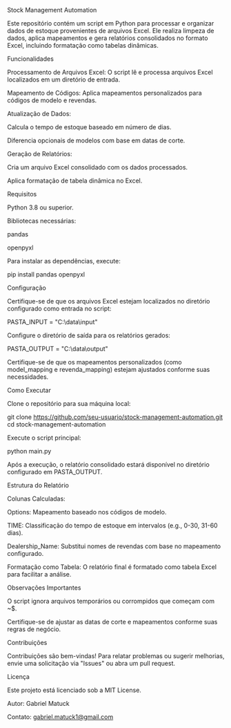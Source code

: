 Stock Management Automation

Este repositório contém um script em Python para processar e organizar dados de estoque provenientes de arquivos Excel. Ele realiza limpeza de dados, aplica mapeamentos e gera relatórios consolidados no formato Excel, incluindo formatação como tabelas dinâmicas.

Funcionalidades

Processamento de Arquivos Excel: O script lê e processa arquivos Excel localizados em um diretório de entrada.

Mapeamento de Códigos: Aplica mapeamentos personalizados para códigos de modelo e revendas.

Atualização de Dados:

Calcula o tempo de estoque baseado em número de dias.

Diferencia opcionais de modelos com base em datas de corte.

Geração de Relatórios:

Cria um arquivo Excel consolidado com os dados processados.

Aplica formatação de tabela dinâmica no Excel.

Requisitos

Python 3.8 ou superior.

Bibliotecas necessárias:

pandas

openpyxl

Para instalar as dependências, execute:

pip install pandas openpyxl

Configuração

Certifique-se de que os arquivos Excel estejam localizados no diretório configurado como entrada no script:

PASTA_INPUT = "C:\\data\\input"

Configure o diretório de saída para os relatórios gerados:

PASTA_OUTPUT = "C:\\data\\output"

Certifique-se de que os mapeamentos personalizados (como model_mapping e revenda_mapping) estejam ajustados conforme suas necessidades.

Como Executar

Clone o repositório para sua máquina local:

git clone https://github.com/seu-usuario/stock-management-automation.git
cd stock-management-automation

Execute o script principal:

python main.py

Após a execução, o relatório consolidado estará disponível no diretório configurado em PASTA_OUTPUT.

Estrutura do Relatório

Colunas Calculadas:

Options: Mapeamento baseado nos códigos de modelo.

TIME: Classificação do tempo de estoque em intervalos (e.g., 0-30, 31-60 dias).

Dealership_Name: Substitui nomes de revendas com base no mapeamento configurado.

Formatação como Tabela: O relatório final é formatado como tabela Excel para facilitar a análise.

Observações Importantes

O script ignora arquivos temporários ou corrompidos que começam com ~$.

Certifique-se de ajustar as datas de corte e mapeamentos conforme suas regras de negócio.

Contribuições

Contribuições são bem-vindas! Para relatar problemas ou sugerir melhorias, envie uma solicitação via "Issues" ou abra um pull request.

Licença

Este projeto está licenciado sob a MIT License.

Autor: Gabriel Matuck

Contato: gabriel.matuck1@gmail.com
